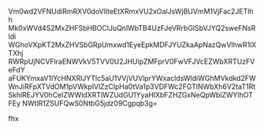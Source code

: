 Vm0wd2VFNUdiRmRXV0doVllteEtXRmxVU2xOalJsWjBUVmM1VjFac2JETlhh
Mk0xWVd4S2MxZHFSbHBOClJuQnlWbTB4UzFJeVRrbGlSbVJYQ2sweFNsRldi
WGhoVXpKT2MxZHVSbGRpUmxwd1EyeEpkMDFJYUZkaApNazQwVlhwR1lXTXhj
RWRpUjNCVFlraENWVkV5TVV0U2JHUlpZMFprV0FwVFJVcEZWbXRTUzFVeFdY
aFUKYmxaV1lYcHNXRlJYTlc5aU1VVjVUVlprYWxacldsWldiWGhMVkdkd2FW
WnJiRFpXTVdOM1pVWkplVlZzClpHa0tVa1p3VDFWc2FGTlNWbXh6V2taT1Rt
SkhlREJYV0hCelZWWldXRTlWZUdGU1YyaHlXbFZHZGxNeQpWblZWYlhOTFEy
NWtlR1ZSUFQwS0NtbG5jdz09Cgpqb3g=

fhx